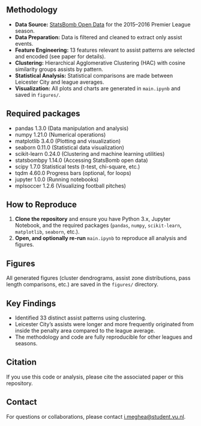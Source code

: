 
## Methodology

- **Data Source:** [StatsBomb Open Data](https://github.com/statsbomb/open-data) for the 2015–2016 Premier League season.
- **Data Preparation:** Data is filtered and cleaned to extract only assist events.
- **Feature Engineering:** 13 features relevant to assist patterns are selected and encoded (see paper for details).
- **Clustering:** Hierarchical Agglomerative Clustering (HAC) with cosine similarity groups assists by pattern.
- **Statistical Analysis:** Statistical comparisons are made between Leicester City and league averages.
- **Visualization:** All plots and charts are generated in `main.ipynb` and saved in `figures/`.

## Required packages
- pandas	1.3.0	(Data manipulation and analysis)
- numpy	1.21.0	(Numerical operations)
- matplotlib	3.4.0	(Plotting and visualization)
- seaborn	0.11.0	(Statistical data visualization)
- scikit-learn	0.24.0	(Clustering and machine learning utilities)
- statsbombpy	1.14.0	(Accessing StatsBomb open data)
- scipy	1.7.0	Statistical tests (t-test, chi-square, etc.)
- tqdm	4.60.0	Progress bars (optional, for loops)
- jupyter	1.0.0	(Running notebooks)
- mplsoccer 1.2.6 (Visualizing football pitches)

## How to Reproduce

1. **Clone the repository** and ensure you have Python 3.x, Jupyter Notebook, and the required packages (`pandas`, `numpy`, `scikit-learn`, `matplotlib`, `seaborn`, etc.).
2. **Open, and optionally re-run** `main.ipynb` to reproduce all analysis and figures.

## Figures

All generated figures (cluster dendrograms, assist zone distributions, pass length comparisons, etc.) are saved in the `figures/` directory.

## Key Findings

- Identified 33 distinct assist patterns using clustering.
- Leicester City’s assists were longer and more frequently originated from inside the penalty area compared to the league average.
- The methodology and code are fully reproducible for other leagues and seasons.

## Citation

If you use this code or analysis, please cite the associated paper or this repository.

## Contact

For questions or collaborations, please contact i.meghea@student.vu.nl.
